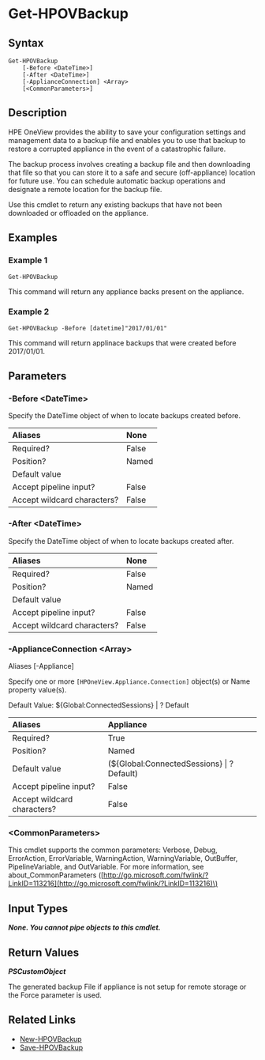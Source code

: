 ﻿---
description: List appliance backups.
---

# Get-HPOVBackup

## Syntax

```text
Get-HPOVBackup
    [-Before <DateTime>]
    [-After <DateTime>]
    [-ApplianceConnection] <Array>
    [<CommonParameters>]
```

## Description

HPE OneView provides the ability to save your configuration settings and management data to a backup file and enables you to use that backup to restore a corrupted appliance in the event of a catastrophic failure.

The backup process involves creating a backup file and then downloading that file so that you can store it to a safe and secure (off-appliance) location for future use. You can schedule automatic backup operations and designate a remote location for the backup file.

Use this cmdlet to return any existing backups that have not been downloaded or offloaded on the appliance.

## Examples

###  Example 1 

```text
Get-HPOVBackup

```

This command will return any appliance backs present on the appliance.

###  Example 2 

```text
Get-HPOVBackup -Before [datetime]"2017/01/01"
```

This command will return applinace backups that were created before 2017/01/01.

## Parameters

### -Before &lt;DateTime&gt;

Specify the DateTime object of when to locate backups created before.

| Aliases | None |
| :--- | :--- |
| Required? | False |
| Position? | Named |
| Default value |  |
| Accept pipeline input? | False |
| Accept wildcard characters? | False |

### -After &lt;DateTime&gt;

Specify the DateTime object of when to locate backups created after.

| Aliases | None |
| :--- | :--- |
| Required? | False |
| Position? | Named |
| Default value |  |
| Accept pipeline input? | False |
| Accept wildcard characters? | False |

### -ApplianceConnection &lt;Array&gt;

Aliases [-Appliance]

Specify one or more `[HPOneView.Appliance.Connection]` object(s) or Name property value(s).

Default Value: ${Global:ConnectedSessions} | ? Default

| Aliases | Appliance |
| :--- | :--- |
| Required? | True |
| Position? | Named |
| Default value | (${Global:ConnectedSessions} &vert; ? Default) |
| Accept pipeline input? | False |
| Accept wildcard characters? | False |

### &lt;CommonParameters&gt;

This cmdlet supports the common parameters: Verbose, Debug, ErrorAction, ErrorVariable, WarningAction, WarningVariable, OutBuffer, PipelineVariable, and OutVariable. For more information, see about\_CommonParameters \([http://go.microsoft.com/fwlink/?LinkID=113216](http://go.microsoft.com/fwlink/?LinkID=113216)\)

## Input Types

_**None.  You cannot pipe objects to this cmdlet.**_

## Return Values

_**PSCustomObject**_

The generated backup File if appliance is not setup for remote storage or the Force parameter is used.

## Related Links

* [New-HPOVBackup](new-hpovbackup.md)
* [Save-HPOVBackup](save-hpovbackup.md)
